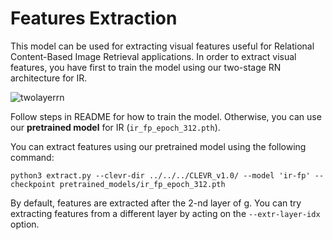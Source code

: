 # Features Extraction
This model can be used for extracting visual features useful for Relational Content-Based Image Retrieval applications.
In order to extract visual features, you have first to train the model using our two-stage RN architecture for IR.

![twolayerrn](https://user-images.githubusercontent.com/25117311/44774024-5c6bf300-ab72-11e8-9258-52aaa5805f64.png)

Follow steps in README for how to train the model.
Otherwise, you can use our **pretrained model** for IR (```ir_fp_epoch_312.pth```).

You can extract features using our pretrained model using the following command:
```
python3 extract.py --clevr-dir ../../../CLEVR_v1.0/ --model 'ir-fp' --checkpoint pretrained_models/ir_fp_epoch_312.pth
```

By default, features are extracted after the 2-nd layer of g. You can try extracting features from a different layer by acting on the ```--extr-layer-idx``` option.

